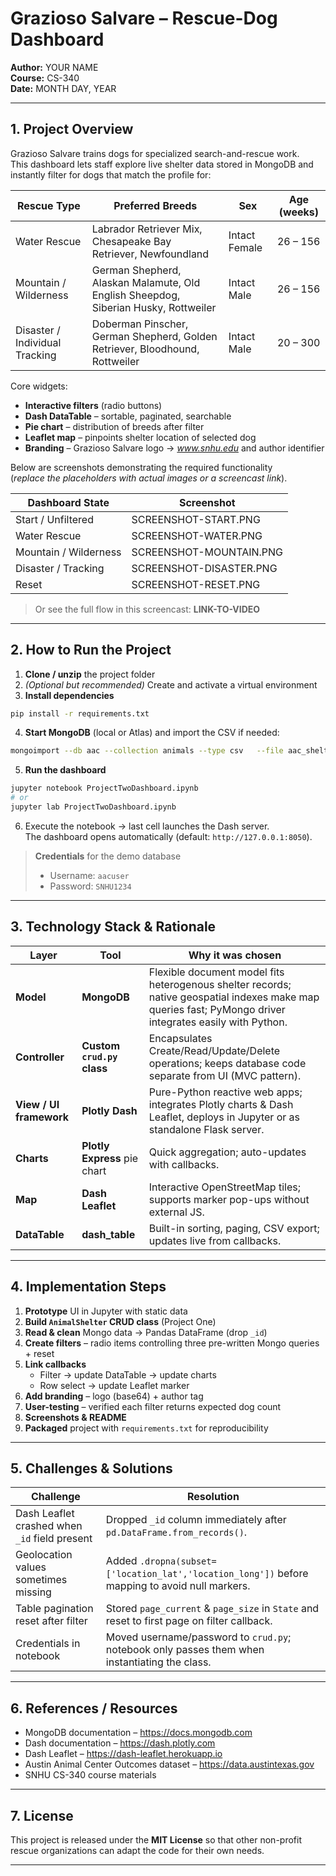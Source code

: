 # Grazioso Salvare – Rescue-Dog Dashboard  

**Author:** YOUR NAME      
**Course:** CS-340         
**Date:** MONTH DAY, YEAR  

---

## 1. Project Overview  

Grazioso Salvare trains dogs for specialized search-and-rescue work.  
This dashboard lets staff explore live shelter data stored in MongoDB and instantly filter for dogs that match the profile for:

| Rescue Type | Preferred Breeds | Sex | Age (weeks) |
|-------------|------------------|-----|-------------|
| Water Rescue | Labrador Retriever Mix, Chesapeake Bay Retriever, Newfoundland | Intact Female | 26 – 156 |
| Mountain / Wilderness | German Shepherd, Alaskan Malamute, Old English Sheepdog, Siberian Husky, Rottweiler | Intact Male | 26 – 156 |
| Disaster / Individual Tracking | Doberman Pinscher, German Shepherd, Golden Retriever, Bloodhound, Rottweiler | Intact Male | 20 – 300 |

Core widgets:

* **Interactive filters** (radio buttons)  
* **Dash DataTable** – sortable, paginated, searchable  
* **Pie chart** – distribution of breeds after filter  
* **Leaflet map** – pinpoints shelter location of selected dog  
* **Branding** – Grazioso Salvare logo → *www.snhu.edu* and author identifier  

Below are screenshots demonstrating the required functionality  
(*replace the placeholders with actual images or a screencast link*).

| Dashboard State | Screenshot |
|-----------------|------------|
| Start / Unfiltered | SCREENSHOT-START.PNG |
| Water Rescue | SCREENSHOT-WATER.PNG |
| Mountain / Wilderness | SCREENSHOT-MOUNTAIN.PNG |
| Disaster / Tracking | SCREENSHOT-DISASTER.PNG |
| Reset | SCREENSHOT-RESET.PNG |

> Or see the full flow in this screencast: **LINK-TO-VIDEO**

---

## 2. How to Run the Project  

1. **Clone / unzip** the project folder  
2. *(Optional but recommended)* Create and activate a virtual environment  
3. **Install dependencies**

```bash
pip install -r requirements.txt
```

4. **Start MongoDB** (local or Atlas) and import the CSV if needed:

```bash
mongoimport --db aac --collection animals --type csv   --file aac_shelter_outcomes.csv --headerline
```

5. **Run the dashboard**

```bash
jupyter notebook ProjectTwoDashboard.ipynb
# or
jupyter lab ProjectTwoDashboard.ipynb
```

6. Execute the notebook → last cell launches the Dash server.  
   The dashboard opens automatically (default: `http://127.0.0.1:8050`).

> **Credentials** for the demo database  
> * Username: `aacuser`  
> * Password: `SNHU1234`

---

## 3. Technology Stack & Rationale  

| Layer | Tool | Why it was chosen |
|-------|------|------------------|
| **Model** | **MongoDB** | Flexible document model fits heterogenous shelter records; native geospatial indexes make map queries fast; PyMongo driver integrates easily with Python. |
| **Controller** | **Custom `crud.py` class** | Encapsulates Create/Read/Update/Delete operations; keeps database code separate from UI (MVC pattern). |
| **View / UI framework** | **Plotly Dash** | Pure-Python reactive web apps; integrates Plotly charts & Dash Leaflet, deploys in Jupyter or as standalone Flask server. |
| **Charts** | **Plotly Express** pie chart | Quick aggregation; auto-updates with callbacks. |
| **Map** | **Dash Leaflet** | Interactive OpenStreetMap tiles; supports marker pop-ups without external JS. |
| **DataTable** | **dash_table** | Built-in sorting, paging, CSV export; updates live from callbacks. |

---

## 4. Implementation Steps  

1. **Prototype** UI in Jupyter with static data  
2. **Build `AnimalShelter` CRUD class** (Project One)  
3. **Read & clean** Mongo data → Pandas DataFrame (drop `_id`)  
4. **Create filters** – radio items controlling three pre-written Mongo queries + reset  
5. **Link callbacks**  
   * Filter → update DataTable → update charts  
   * Row select → update Leaflet marker  
6. **Add branding** – logo (base64) + author tag  
7. **User-testing** – verified each filter returns expected dog count  
8. **Screenshots & README**  
9. **Packaged** project with `requirements.txt` for reproducibility  

---

## 5. Challenges & Solutions  

| Challenge | Resolution |
|-----------|------------|
| Dash Leaflet crashed when `_id` field present | Dropped `_id` column immediately after `pd.DataFrame.from_records()`. |
| Geolocation values sometimes missing | Added `.dropna(subset=['location_lat','location_long'])` before mapping to avoid null markers. |
| Table pagination reset after filter | Stored `page_current` & `page_size` in `State` and reset to first page on filter callback. |
| Credentials in notebook | Moved username/password to `crud.py`; notebook only passes them when instantiating the class. |

---

## 6. References / Resources  

* MongoDB documentation – https://docs.mongodb.com  
* Dash documentation – https://dash.plotly.com  
* Dash Leaflet – https://dash-leaflet.herokuapp.io  
* Austin Animal Center Outcomes dataset – https://data.austintexas.gov  
* SNHU CS-340 course materials  

---

## 7. License  

This project is released under the **MIT License** so that other non-profit rescue organizations can adapt the code for their own needs.

---
